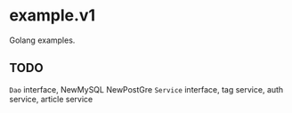 # example.v1
Golang examples.

## TODO

`Dao` interface, NewMySQL NewPostGre
`Service` interface, tag service, auth service, article service